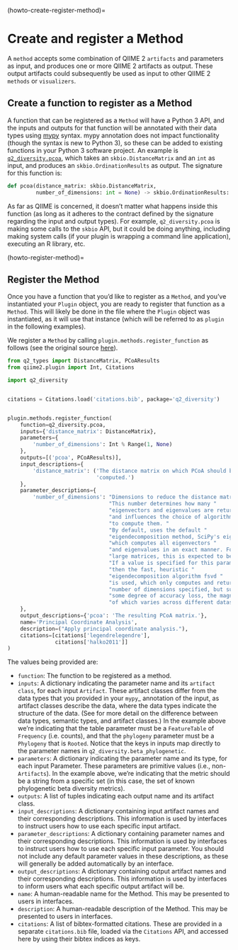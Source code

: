 (howto-create-register-method)=
# Create and register a Method


A `method` accepts some combination of QIIME 2 `artifacts` and parameters as input, and produces one or more QIIME 2 artifacts as output.
These output artifacts could subsequently be used as input to other QIIME 2 `methods` or `visualizers`.

## Create a function to register as a Method

A function that can be registered as a `Method` will have a Python 3 API, and the inputs and outputs for that function will be annotated with their data types using [mypy](http://mypy-lang.org/) syntax.
mypy annotation does not impact functionality (though the syntax is new to Python 3), so these can be added to existing functions in your Python 3 software project.
An example is [`q2_diversity.pcoa`](https://github.com/qiime2/q2-diversity/blob/99a0ccaaec14838b95845dbfe57f874d092b65c7/q2_diversity/_ordination.py#L23C1-L24C71), which takes an `skbio.DistanceMatrix` and an `int` as input, and produces an `skbio.OrdinationResults` as output.
The signature for this function is:

```python
def pcoa(distance_matrix: skbio.DistanceMatrix,
         number_of_dimensions: int = None) -> skbio.OrdinationResults:
```


As far as QIIME is concerned, it doesn’t matter what happens inside this function (as long as it adheres to the contract defined by the signature regarding the input and output types).
For example, `q2_diversity.pcoa` is making some calls to the `skbio` API, but it could be doing anything, including making system calls (if your plugin is wrapping a command line application), executing an R library, etc.

(howto-register-method)=
## Register the Method
Once you have a function that you’d like to register as a `Method`, and you’ve instantiated your `Plugin` object, you are ready to register that function as a `Method`.
This will likely be done in the file where the `Plugin` object was instantiated, as it will use that instance (which will be referred to as `plugin` in the following examples).

We register a `Method` by calling `plugin.methods.register_function` as follows (see the original source [here](https://github.com/qiime2/q2-diversity/blob/99a0ccaaec14838b95845dbfe57f874d092b65c7/q2_diversity/plugin_setup.py#L192)).

```python
from q2_types import DistanceMatrix, PCoAResults
from qiime2.plugin import Int, Citations

import q2_diversity


citations = Citations.load('citations.bib', package='q2_diversity')


plugin.methods.register_function(
    function=q2_diversity.pcoa,
    inputs={'distance_matrix': DistanceMatrix},
    parameters={
        'number_of_dimensions': Int % Range(1, None)
    },
    outputs=[('pcoa', PCoAResults)],
    input_descriptions={
        'distance_matrix': ('The distance matrix on which PCoA should be '
                            'computed.')
    },
    parameter_descriptions={
        'number_of_dimensions': "Dimensions to reduce the distance matrix to. "
                                "This number determines how many "
                                "eigenvectors and eigenvalues are returned,"
                                "and influences the choice of algorithm used "
                                "to compute them. "
                                "By default, uses the default "
                                "eigendecomposition method, SciPy's eigh, "
                                "which computes all eigenvectors "
                                "and eigenvalues in an exact manner. For very "
                                "large matrices, this is expected to be slow. "
                                "If a value is specified for this parameter, "
                                "then the fast, heuristic "
                                "eigendecomposition algorithm fsvd "
                                "is used, which only computes and returns the "
                                "number of dimensions specified, but suffers "
                                "some degree of accuracy loss, the magnitude "
                                "of which varies across different datasets."
    },
    output_descriptions={'pcoa': 'The resulting PCoA matrix.'},
    name='Principal Coordinate Analysis',
    description=("Apply principal coordinate analysis."),
    citations=[citations['legendrelegendre'],
               citations['halko2011']]
)
```


The values being provided are:
- `function`: The function to be registered as a method.
- `inputs`: A dictionary indicating the parameter name and its `artifact class`, for each input `Artifact`.
These artifact classes differ from the data types that you provided in your `mypy`_ annotation of the input, as artifact classes describe the data, where the data types indicate the structure of the data.
(See [](types-of-types) for more detail on the difference between data types, semantic types, and artifact classes.)
In the example above we’re indicating that the table parameter must be a `FeatureTable` of `Frequency` (i.e. counts), and that the `phylogeny` parameter must be a `Phylogeny` that is `Rooted`.
 Notice that the keys in inputs map directly to the parameter names in `q2_diversity.beta_phylogenetic`.
 - `parameters`: A dictionary indicating the parameter name and its type, for each input Parameter.
 These parameters are primitive values (i.e., non-`Artifacts`).
 In the example above, we’re indicating that the metric should be a string from a specific set (in this case, the set of known phylogenetic beta diversity metrics).
 - `outputs`: A list of tuples indicating each output name and its artifact class.
 - `input_descriptions`: A dictionary containing input artifact names and their corresponding descriptions.
 This information is used by interfaces to instruct users how to use each specific input artifact.
 - `parameter_descriptions`: A dictionary containing parameter names and their corresponding descriptions.
 This information is used by interfaces to instruct users how to use each specific input parameter.
 You should not include any default parameter values in these descriptions, as these will generally be added automatically by an interface.
 - `output_descriptions`: A dictionary containing output artifact names and their corresponding descriptions.
 This information is used by interfaces to inform users what each specific output artifact will be.
 - `name`: A human-readable name for the Method.
 This may be presented to users in interfaces.
- `description`: A human-readable description of the Method.
This may be presented to users in interfaces.
- `citations`: A list of bibtex-formatted citations.
These are provided in a separate `citations.bib` file, loaded via the `Citations` API, and accessed here by using their bibtex indices as keys.
